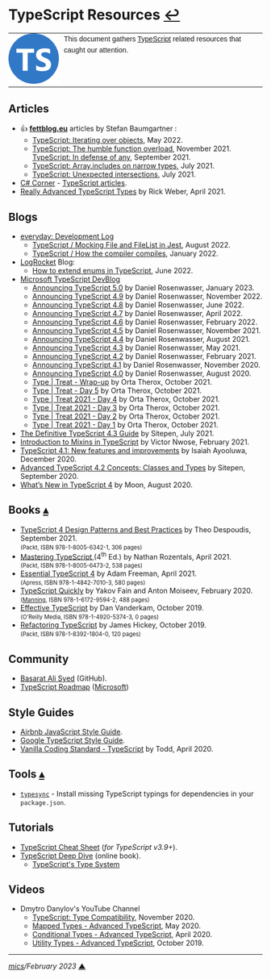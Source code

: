 # <span id="top">TypeScript Resources</span> <span style="size:25%;"><a href="README.md">↩</a></span>

<table style="font-family:Helvetica,Arial;font-size:14px;line-height:1.6;">
  <tr>
  <td style="border:0;padding:0 10px 0 0;min-width:100px;"><a href="https://www.typescriptlang.org/" rel="external"><img style="border:0;" src="./docs/images/ts-logo-round-128.png" width="100" alt="TypeScript project"/></a></td>
  <td style="border:0;padding:0;vertical-align:text-top;">This document gathers <a href="https://www.typescriptlang.org/" rel="external">TypeScript</a> related resources that caught our attention.
  </td>
  </tr>
</table>

## <span id="articles">Articles</span>

- &#128077; [**fettblog.eu**](https://fettblog.eu) articles by Stefan Baumgartner :
   - [TypeScript: Iterating over objects][article_baumgartner_iterating], May 2022.
   - [TypeScript: The humble function overload][article_baumgartner_overload], November 2021.
    [TypeScript: In defense of any][article_baumgartner_any], September 2021.
   - [TypeScript: Array.includes on narrow types][article_baumgartner_array], July 2021.
   - [TypeScript: Unexpected intersections][article_baumgartner], July 2021.
- [C# Corner](https://www.c-sharpcorner.com/) - [TypeScript articles](https://www.c-sharpcorner.com/technologies/typescript-articles).
- [Really Advanced TypeScript Types][article_weber] by Rick Weber, April 2021.

## <span id="blogs">Blogs</span>

- [everyday: Development Log](https://www.huy.rocks/everyday)
  - [TypeScript / Mocking File and FileList in Jest](https://www.huy.rocks/everyday/08-28-2022-typescript-mocking-file-and-filelist-in-jest), August 2022.
  - [TypeScript / How the compiler compiles](https://www.huy.rocks/everyday/04-01-2022-typescript-how-the-compiler-compiles), January 2022.
- [LogRocket](https://blog.logrocket.com/) Blog:
  - [How to extend enums in TypeScript](https://blog.logrocket.com/extend-enums-typescript/), June 2022.
- [Microsoft TypeScript DevBlog][blog_microsoft]
   - [Announcing TypeScript 5.0][blog_danielr_5_0] by Daniel Rosenwasser, January 2023.
   - [Announcing TypeScript 4.9][blog_danielr_4_9] by Daniel Rosenwasser, November 2022.
   - [Announcing TypeScript 4.8][blog_danielr_4_8] by Daniel Rosenwasser, June 2022.
   - [Announcing TypeScript 4.7][blog_danielr_4_7] by Daniel Rosenwasser, April 2022.
   - [Announcing TypeScript 4.6][blog_danielr_4_6] by Daniel Rosenwasser, February 2022.
   - [Announcing TypeScript 4.5][blog_danielr_4_5] by Daniel Rosenwasser, November 2021.
   - [Announcing TypeScript 4.4][blog_danielr_4_4] by Daniel Rosenwasser, August 2021.
   - [Announcing TypeScript 4.3][blog_danielr_4_3] by Daniel Rosenwasser, May 2021.
   - [Announcing TypeScript 4.2][blog_danielr_4_2] by Daniel Rosenwasser, February 2021.
   - [Announcing TypeScript 4.1][blog_danielr_4_1] by Daniel Rosenwasser, November 2020.
   - [Announcing TypeScript 4.0][blog_danielr_4_0] by Daniel Rosenwasser, August 2020.
   - [Type | Treat - Wrap-up][blog_therox_6] by Orta Therox, October 2021.
   - [Type | Treat - Day 5][blog_therox_5] by Orta Therox, October 2021.
   - [Type | Treat 2021 - Day 4][blog_therox_4] by Orta Therox, October 2021.
   - [Type | Treat 2021 - Day 3][blog_therox_3] by Orta Therox, October 2021.
   - [Type | Treat 2021 - Day 2][blog_therox_2] by Orta Therox, October 2021.
   - [Type | Treat 2021 - Day 1][blog_therox_1] by Orta Therox, October 2021.
- [The Definitive TypeScript 4.3 Guide][blog_sitepen_4_3] by Sitepen, July 2021.
- [Introduction to Mixins in TypeScript][blog_nwose] by Victor Nwose, February 2021.
- [TypeScript 4.1: New features and improvements][blog_isaiah] by Isaiah Ayooluwa, December 2020.
- [Advanced TypeScript 4.2 Concepts: Classes and Types][blog_sitepen] by Sitepen, September 2020.
- [What’s New in TypeScript 4][blog_moon] by Moon, August 2020.

## <span id="books">Books</span> [**&#x25B4;**](#top)

- [TypeScript 4 Design Patterns and Best Practices][book_despoudis] by Theo Despoudis, September 2021.<br/><span style="font-size:80%;">(Packt, ISBN 978-1-8005-6342-1, 306 pages)</span>
- [Mastering TypeScript ][book_rozentals] (4<sup>th</sup> Ed.) by Nathan Rozentals, April 2021.<br/><span style="font-size:80%;">(Packt, ISBN 978-1-8005-6473-2, 538 pages)</span>
- [Essential TypeScript 4][book_freeman] by Adam Freeman, April 2021.<br/><span style="font-size:80%;">(Apress, ISBN 978-1-4842-7010-3, 580 pages)</span>
- [TypeScript Quickly][book_fain] by Yakov Fain and Anton Moiseev, February 2020.<br/><span style="font-size:80%;">([Manning](https://www.manning.com/), ISBN 978-1-6172-9594-2, 488 pages)</span>
- [Effective TypeScript][book_vanderkam] by Dan Vanderkam, October 2019.<br/><span style="font-size:80%;">(O'Reilly Media, ISBN 978-1-4920-5374-3, 0 pages)</span>
- [Refactoring TypeScript][book_hickey] by James Hickey, October 2019.<br/><span style="font-size:80%;">(Packt, ISBN 978-1-8392-1804-0, 120 pages)</span>

## <span id="community">Community</span>

- [Basarat Ali Syed](https://github.com/basarat) (GitHub).
- [TypeScript Roadmap](https://github.com/microsoft/TypeScript/wiki/Roadmap) ([Microsoft](https://github.com/microsoft))

## <span id="style_guides">Style Guides</span>

- [Airbnb JavaScript Style Guide](https://github.com/airbnb/javascript).
- [Google TypeScript Style Guide](https://google.github.io/styleguide/tsguide.html).
- [Vanilla Coding Standard - TypeScript](https://success.vanillaforums.com/kb/articles/226-coding-standard-typescript) by Todd, April 2020.

## <span id="tools">Tools</span> [**&#x25B4;**](#top)

- [`typesync`](https://github.com/jeffijoe/typesync) - Install missing TypeScript typings for dependencies in your `package.json`.

## <span id="tutorials">Tutorials</span>

- [TypeScript Cheat Sheet](https://droces.github.io/TypeScript-Cheat-Sheet/) (*for TypeScript v3.9+*).
- [TypeScript Deep Dive][tutorial_basarat] (online book).
   - [TypeScript's Type System](https://basarat.gitbook.io/typescript/type-system.)

## <span id="videos">Videos</span>

- Dmytro Danylov's YouTube Channel
  - [TypeScript: Type Compatibility][video_danylov_nov2020], November 2020.
  - [Mapped Types - Advanced TypeScript][video_danylov_may2020], May 2020.
  - [Conditional Types - Advanced TypeScript][video_danylov_apr2020], April 2020.
  - [Utility Types - Advanced TypeScript][video_danylov_oct2019], October 2019.

***

*[mics](https://lampwww.epfl.ch/~michelou/)/February 2023* [**&#9650;**](#top)
<span id="bottom">&nbsp;</span>

<!-- link refs -->

[article_baumgartner]: https://fettblog.eu/typescript-unexpected-intersections/
[article_baumgartner_any]: https://fettblog.eu/typescript-any-is-ok/
[article_baumgartner_array]: https://fettblog.eu/typescript-array-includes/
[article_baumgartner_iterating]: https://fettblog.eu/typescript-iterating-over-objects/
[article_baumgartner_overload]: https://fettblog.eu/typescript-function-overload/
[article_weber]: https://engineering.tableau.com/really-advanced-typescript-types-c590eee59a12
[blog_isaiah]: https://blog.logrocket.com/typescript-4-1-new-features-and-improvements/
[blog_microsoft]: https://devblogs.microsoft.com/typescript/
[blog_moon]: https://betterprogramming.pub/whats-new-in-typescript-4-fe8d50f08e31
[blog_nwose]: https://www.telerik.com/blogs/introduction-mixins-typescript
[blog_danielr_4_0]: https://devblogs.microsoft.com/typescript/announcing-typescript-4-0/
[blog_danielr_4_1]: https://devblogs.microsoft.com/typescript/announcing-typescript-4-1/
[blog_danielr_4_2]: https://devblogs.microsoft.com/typescript/announcing-typescript-4-2/
[blog_danielr_4_3]: https://devblogs.microsoft.com/typescript/announcing-typescript-4-3/
[blog_danielr_4_4]: https://devblogs.microsoft.com/typescript/announcing-typescript-4-4/
[blog_danielr_4_5]: https://devblogs.microsoft.com/typescript/announcing-typescript-4-5/
[blog_danielr_4_6]: https://devblogs.microsoft.com/typescript/announcing-typescript-4-6/
[blog_danielr_4_7]: https://devblogs.microsoft.com/typescript/announcing-typescript-4-7/
[blog_danielr_4_8]: https://devblogs.microsoft.com/typescript/announcing-typescript-4-8/
[blog_danielr_4_9]: https://devblogs.microsoft.com/typescript/announcing-typescript-4-9/
[blog_danielr_5_0]: https://devblogs.microsoft.com/typescript/announcing-typescript-5-0-beta/
[blog_sitepen]: https://www.sitepen.com/blog/advanced-typescript-concepts-classes-and-types
[blog_sitepen_4_3]: https://www.sitepen.com/blog/update-the-definitive-typescript-guide
[blog_therox_1]: https://devblogs.microsoft.com/typescript/type-treat-2021-day-1/
[blog_therox_2]: https://devblogs.microsoft.com/typescript/type-treat-2021-day-2/
[blog_therox_3]: https://devblogs.microsoft.com/typescript/type-treat-2021-day-3/
[blog_therox_4]: https://devblogs.microsoft.com/typescript/type-treat-2021-day-4/
[blog_therox_5]: https://devblogs.microsoft.com/typescript/type-treat-day-5/
[blog_therox_6]: https://devblogs.microsoft.com/typescript/type-treat-wrap-up/
[book_despoudis]: https://www.packtpub.com/product/typescript-4-design-patterns-and-best-practices/9781800563421
[book_fain]: https://www.manning.com/books/typescript-quickly
[book_freeman]: https://www.apress.com/gp/book/9781484270103
[book_hickey]: https://www.packtpub.com/product/refactoring-typescript/9781839218040
[book_rozentals]: https://www.packtpub.com/product/mastering-typescript-fourth-edition/9781800564732
[book_vanderkam]: https://www.oreilly.com/library/view/effective-typescript/9781492053736/
[tutorial_basarat]: https://basarat.gitbook.io/typescript/
[video_danylov_oct2019]: https://www.youtube.com/watch?v=Fgcu_iB2X04
[video_danylov_apr2020]: https://www.youtube.com/watch?v=QFWrbNehKk0
[video_danylov_may2020]: https://www.youtube.com/watch?v=RjQpep8fBdo
[video_danylov_nov2020]: https://www.youtube.com/watch?v=wqm5ibtCSf0
